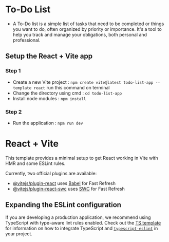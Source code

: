 # To-Do List 
- A To-Do list is a simple list of tasks that need to be completed or things you want to do, often organized by priority or importance. It's a tool to help you track and manage your obligations, both personal and professional. 

## Setup the React + Vite app 

### Step 1
- Create a new Vite project : `npm create vite@latest todo-list-app --template react` run this command on terminal
- Change the directory using cmd :  `cd todo-list-app`
- Install node modules : `npm install`

### Step 2
- Run the application : `npm run dev`

# React + Vite

This template provides a minimal setup to get React working in Vite with HMR and some ESLint rules.

Currently, two official plugins are available:

- [@vitejs/plugin-react](https://github.com/vitejs/vite-plugin-react/blob/main/packages/plugin-react) uses [Babel](https://babeljs.io/) for Fast Refresh
- [@vitejs/plugin-react-swc](https://github.com/vitejs/vite-plugin-react/blob/main/packages/plugin-react-swc) uses [SWC](https://swc.rs/) for Fast Refresh

## Expanding the ESLint configuration

If you are developing a production application, we recommend using TypeScript with type-aware lint rules enabled. Check out the [TS template](https://github.com/vitejs/vite/tree/main/packages/create-vite/template-react-ts) for information on how to integrate TypeScript and [`typescript-eslint`](https://typescript-eslint.io) in your project.
